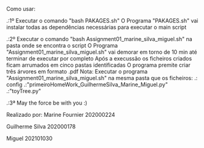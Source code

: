 Como usar:

.:1º Executar o comando "bash PAKAGES.sh" 
	O Programa "PAKAGES.sh" vai instalar todas as dependências necessárias para executar o main script

.:2º Executar o comando "bash Assignment01_marine_silva_miguel.sh" na pasta onde se encontra o script
	O Programa "Assignment01_marine_silva_miguel.sh" vai demorar em torno de 10 min até terminar de executar por completo
	Após a execussão os ficheiros criados ficam arrumados em cinco pastas identificadas
	O programa premite criar três árvores em formato .pdf
	Nota: Executar o programa "Assignment01_marine_silva_miguel.sh" na mesma pasta que os ficheiros: 
	.: config
	.:"primeiroHomeWork_GuilhermeSilva_Marine_Miguel.py"
	.:"toyTree.py"

.:3ª May the force be with you :)

Realizado por:
Marine Fournier 202000224

Guilherme Silva 202000178

Miguel 202101030
    
